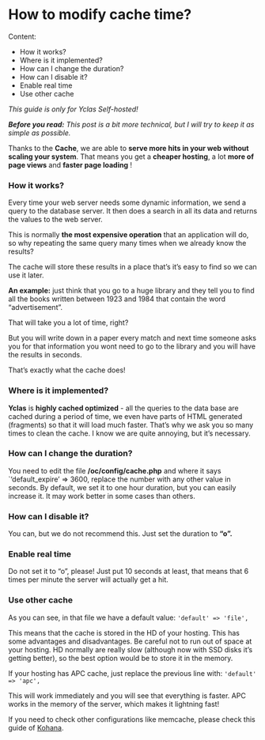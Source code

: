 # How to modify cache time?

Content:
-   How it works?
-   Where is it implemented?
-   How can I change the duration?
-   How can I disable it?
-   Enable real time
-   Use other cache

*This guide is only for Yclas Self-hosted!*

***Before you read:**  This post is a bit more technical, but I will try to keep it as simple as possible.*

Thanks to the  **Cache**, we are able to  **serve more hits in your web without scaling your system**. That means you get a  **cheaper hosting**, a lot  **more of page views**  and  **faster page loading**  !

### How it works?

Every time your web server needs some dynamic information, we send a query to the database server. It then does a search in all its data and returns the values to the web server.

This is normally  **the most expensive operation**  that an application will do, so why repeating the same query many times when we already know the results?

The cache will store these results in a place that’s it’s easy to find so we can use it later.

**An example:**  just think that you go to a huge library and they tell you to find all the books written between 1923 and 1984 that contain the word “advertisement”.

That will take you a lot of time, right?

But you will write down in a paper every match and next time someone asks you for that information you wont need to go to the library and you will have the results in seconds.

That’s exactly what the cache does!

### Where is it implemented?

**Yclas** is  **highly cached optimized** - all the queries to the data base are cached during a period of time, we even have parts of HTML generated (fragments) so that it will load much faster. That’s why we ask you so many times to clean the cache. I know we are quite annoying, but it’s necessary.

### How can I change the duration?

You need to edit the file  **/oc/config/cache.php**  and where it says `‘default_expire’ => 3600, replace the number with any other value in seconds. By default, we set it to one hour duration, but you can easily increase it. It may work better in some cases than others.

### How can I disable it?

You can, but we do not recommend this. Just set the duration to  **“o”.**

### Enable real time

Do not set it to “o”, please! Just put 10 seconds at least, that means that 6 times per minute the server will actually get a hit.

###  Use other cache

As you can see, in that file we have a default value:  `'default' => 'file',`

This means that the cache is stored in the HD of your hosting. This has some advantages and disadvantages. Be careful not to run out of space at your hosting. HD normally are really slow (although now with SSD disks it’s getting better), so the best option would be to store it in the memory.

If your hosting has APC cache, just replace the previous line with:  `'default' => 'apc',`

This will work immediately and you will see that everything is faster. APC works in the memory of the server, which makes it lightning fast!

If you need to check other configurations like memcache, please check this guide of  [Kohana](http://kohanaframework.org/3.2/guide/api/Cache).

